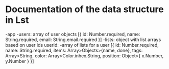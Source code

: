 # Documentation of the data structure in Lst

-app
  -users: array of user objects
    [{
      id: Number.required,
      name: String.required,
      email: String.email.required
    }]
  -lists: object with list arrays based on user ids
    userid:
      -array of lists for a user
      [{
        id: Number.required,
        name: String.required,
        items: Array>Objects>{name, done},
        tags: Array>String,
        color: Array>Color.inhex.String,
        position: Object>{ x.Number, y.Number }
      }]